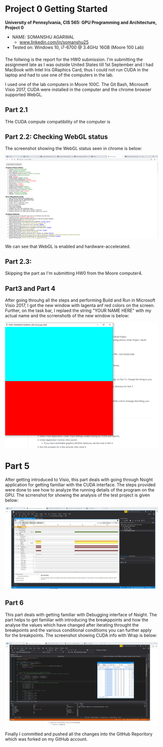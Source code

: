 Project 0 Getting Started
====================

**University of Pennsylvania, CIS 565: GPU Programming and Architecture, Project 0**

* NAME: SOMANSHU AGARWAL
  * www.linkedin.com/in/somanshu25
* Tested on: Windows 10, i7-6700 @ 3.4GHz 16GB (Moore 100 Lab)

###

The follwing is the report for the HW0 submission. I'm submitting the assignment late as I was outside United States till 1st September and I had MacBook with Intel Iris GRaphics Card, thus I could not run CUDA in the laptop and had to use one of the computers in the lab.

I used one of the lab computers in Moore 100C. The Git Bash, Microsoft Visio 2017, CUDA were installed in the computer and the chrome browser supported WebGL.

## Part 2.1
THe CUDA compute compatibility of the computer is

## Part 2.2: Checking WebGL status

The screenshot showing the WebGL status seen in chrome is below:

![](images/part2.2.PNG)

We can see that WebGL is enabled and hardware-accelerated.

## Part 2.3:
Skipping the part as I'm submitting HW0 from the Moore computer4.

## Part3 and Part 4
After going throuhg all the steps and performing Build and Run in Microsoft Visio 2017, I got the new window with lagenta anf red colors on the screen. Further, on the task bar, I replaed the string "YOUR NAME HERE" with my actual name and the scrrenshotb of the new window is below:

![](images/part4.PNG)

# Part 5
After getting introduced to Visio, this part deals with going through Nsight application for getting familiar with the CUDA interface. The steps provided were done to see how to analyze the running details of the program on the GPU. The scrrenshot for showing the analysis of the test project is given below:

![](images/part5.PNG)

## Part 6
This part deals with getting familiar with Debugging interface of Nsight. The part helps to get familiar with introducing the breakppoints and how the analyse the values which have changed after iterating throught the breakpoints and the various conditional conditioms you can further apply for the breakpoints. The screenshot showing CUDA info with Wrap is below:

![](images/part6.PNG)

Finally I committed and pushed all the changes into the GitHub Reporitory which was forked on my GitHub account.
